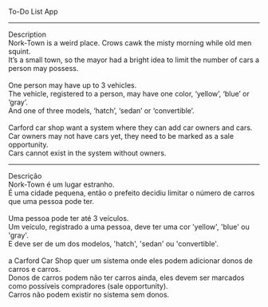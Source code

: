
To-Do List App<br>

---

Description<br>
Nork-Town is a weird place. Crows cawk the misty morning while old men squint. <br>
It’s a small town, so the mayor had a bright idea to limit the number of cars a person may possess. <br>
<br>
One person may have up to 3 vehicles. <br>
The vehicle, registered to a person, may have one color, ‘yellow’, ‘blue’ or ‘gray’. <br>
And one of three models, ‘hatch’, ‘sedan’ or ‘convertible’.<br>
<br>
Carford car shop want a system where they can add car owners and cars. <br>
Car owners may not have cars yet, they need to be marked as a sale opportunity.<br>
Cars cannot exist in the system without owners.<br>

---

Descrição<br>
Nork-Town é um lugar estranho. <br>
É uma cidade pequena, então o prefeito decidiu limitar o número de carros que uma pessoa pode ter.<br>
<br>
Uma pessoa pode ter até 3 veículos.<br>
Um veículo, registrado a uma pessoa, deve ter uma cor 'yellow', 'blue' ou 'gray'.<br>
E deve ser de um dos modelos, 'hatch', 'sedan' ou 'convertible'.<br>
<br>
a Carford Car Shop quer um sistema onde eles podem adicionar donos de carros e carros.<br>
Donos de carros podem não ter carros ainda, eles devem ser marcados como possíveis compradores (sale opportunity).<br>
Carros não podem existir no sistema sem donos.<br>